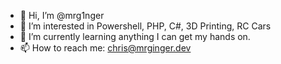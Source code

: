 - 👋 Hi, I’m @mrg1nger
- 👀 I’m interested in Powershell, PHP, C#, 3D Printing, RC Cars
- 🌱 I’m currently learning anything I can get my hands on. 
- 📫 How to reach me: chris@mrginger.dev

<!---
mrg1nger/mrg1nger is a ✨ special ✨ repository because its `README.md` (this file) appears on your GitHub profile.
You can click the Preview link to take a look at your changes.
--->
